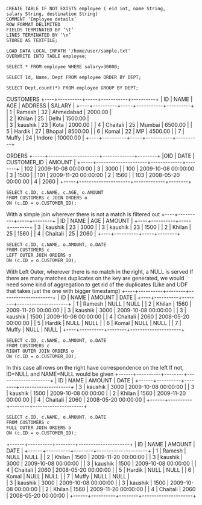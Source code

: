 



```roomsql
CREATE TABLE IF NOT EXISTS employee ( eid int, name String,
salary String, destination String)
COMMENT ‘Employee details’
ROW FORMAT DELIMITED
FIELDS TERMINATED BY ‘\t’
LINES TERMINATED BY ‘\n’
STORED AS TEXTFILE;
```

```roomsql
LOAD DATA LOCAL INPATH '/home/user/sample.txt'
OVERWRITE INTO TABLE employee;
```

```roomsql
SELECT * FROM employee WHERE salary>30000;
```

```roomsql
SELECT Id, Name, Dept FROM employee ORDER BY DEPT;
```

```roomsql
SELECT Dept,count(*) FROM employee GROUP BY DEPT;
```

CUSTOMERS
+----+----------+-----+-----------+----------+
| ID | NAME     | AGE | ADDRESS   | SALARY   |
+----+----------+-----+-----------+----------+
| 1  | Ramesh   | 32  | Ahmedabad | 2000.00  |  
| 2  | Khilan   | 25  | Delhi     | 1500.00  |  
| 3  | kaushik  | 23  | Kota      | 2000.00  |
| 4  | Chaitali | 25  | Mumbai    | 6500.00  |
| 5  | Hardik   | 27  | Bhopal    | 8500.00  |
| 6  | Komal    | 22  | MP        | 4500.00  |
| 7  | Muffy    | 24  | Indore    | 10000.00 |
+----+----------+-----+-----------+----------+

ORDERS
+-----+---------------------+-------------+--------+
|OID  | DATE                | CUSTOMER_ID | AMOUNT |
+-----+---------------------+-------------+--------+
| 102 | 2009-10-08 00:00:00 |           3 | 3000   |
| 100 | 2009-10-08 00:00:00 |           3 | 1500   |
| 101 | 2009-11-20 00:00:00 |           2 | 1560   |
| 103 | 2008-05-20 00:00:00 |           4 | 2060   |
+-----+---------------------+-------------+--------+

```roomsql
SELECT c.ID, c.NAME, c.AGE, o.AMOUNT 
FROM CUSTOMERS c JOIN ORDERS o 
ON (c.ID = o.CUSTOMER_ID);
```

With a simple join wherever there is not a match is filtered out
+----+----------+-----+--------+
| ID | NAME     | AGE | AMOUNT |
+----+----------+-----+--------+
| 3  | kaushik  | 23  | 3000   |
| 3  | kaushik  | 23  | 1500   |
| 2  | Khilan   | 25  | 1560   |
| 4  | Chaitali | 25  | 2060   |
+----+----------+-----+--------+


```roomsql
SELECT c.ID, c.NAME, o.AMOUNT, o.DATE 
FROM CUSTOMERS c 
LEFT OUTER JOIN ORDERS o 
ON (c.ID = o.CUSTOMER_ID);
```

With Left Outer, wherever there is no match in the right, a NULL is served
If there are many matches duplicates on the key are generated, 
we would need some kind of aggregation to get rid of the duplicates
(Like and UDF that takes just the one with bigger timestamp)
+----+----------+--------+---------------------+
| ID | NAME     | AMOUNT | DATE                |
+----+----------+--------+---------------------+
| 1  | Ramesh   | NULL   | NULL                |
| 2  | Khilan   | 1560   | 2009-11-20 00:00:00 |
| 3  | kaushik  | 3000   | 2009-10-08 00:00:00 |
| 3  | kaushik  | 1500   | 2009-10-08 00:00:00 |
| 4  | Chaitali | 2060   | 2008-05-20 00:00:00 |
| 5  | Hardik   | NULL   | NULL                |
| 6  | Komal    | NULL   | NULL                |
| 7  | Muffy    | NULL   | NULL                |
+----+----------+--------+---------------------+

```roomsql
SELECT c.ID, c.NAME, o.AMOUNT, o.DATE 
FROM CUSTOMERS c 
RIGHT OUTER JOIN ORDERS o 
ON (c.ID = o.CUSTOMER_ID);
```

In this case all rows on the right have correspondence on the left
If not, ID=NULL and NAME=NULL would be given
+------+----------+--------+---------------------+
| ID   | NAME     | AMOUNT | DATE                |
+------+----------+--------+---------------------+
| 3    | kaushik  | 3000   | 2009-10-08 00:00:00 |
| 3    | kaushik  | 1500   | 2009-10-08 00:00:00 |
| 2    | Khilan   | 1560   | 2009-11-20 00:00:00 |
| 4    | Chaitali | 2060   | 2008-05-20 00:00:00 |
+------+----------+--------+---------------------+


```roomsql
SELECT c.ID, c.NAME, o.AMOUNT, o.DATE 
FROM CUSTOMERS c 
FULL OUTER JOIN ORDERS o 
ON (c.ID = o.CUSTOMER_ID);
```


+------+----------+--------+---------------------+
| ID   | NAME     | AMOUNT | DATE                |
+------+----------+--------+---------------------+
| 1    | Ramesh   | NULL   | NULL                |
| 2    | Khilan   | 1560   | 2009-11-20 00:00:00 |
| 3    | kaushik  | 3000   | 2009-10-08 00:00:00 |
| 3    | kaushik  | 1500   | 2009-10-08 00:00:00 |
| 4    | Chaitali | 2060   | 2008-05-20 00:00:00 |
| 5    | Hardik   | NULL   | NULL                |
| 6    | Komal    | NULL   | NULL                |
| 7    | Muffy    | NULL   | NULL                |  
| 3    | kaushik  | 3000   | 2009-10-08 00:00:00 |
| 3    | kaushik  | 1500   | 2009-10-08 00:00:00 |
| 2    | Khilan   | 1560   | 2009-11-20 00:00:00 |
| 4    | Chaitali | 2060   | 2008-05-20 00:00:00 |
+------+----------+--------+---------------------+